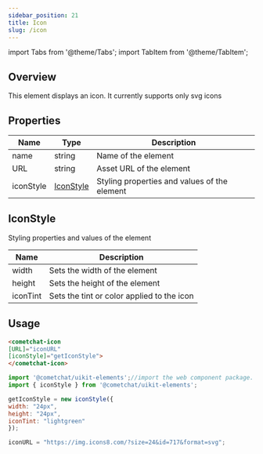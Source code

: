 ```yaml
---
sidebar_position: 21
title: Icon
slug: /icon
---
```


import Tabs from '@theme/Tabs';
import TabItem from '@theme/TabItem';

## Overview

This element displays an icon. It currently supports only svg icons

## Properties

| Name | Type | Description | 
| ---- | ---- | ---- | 
| name | string | Name of the element | 
| URL | string | Asset URL of the element | 
| iconStyle | [IconStyle](./icon#iconstyle) | Styling properties and values of the element | 


## IconStyle

Styling properties and values of the element

| Name | Description | 
| ---- | ---- | 
| width | Sets the width of the element | 
| height | Sets the height of the element | 
| iconTint | Sets the tint or color applied to the icon | 


## Usage

<Tabs>
<TabItem value="html" label="HTML">

```HTML
<cometchat-icon 
[URL]="iconURL"
[iconStyle]="getIconStyle">
</cometchat-icon>
```

</TabItem>
<TabItem value="js" label="Javascript">

```javascript
import '@cometchat/uikit-elements';//import the web component package.
import { iconStyle } from '@cometchat/uikit-elements';

getIconStyle = new iconStyle({
width: "24px",
height: "24px",
iconTint: "lightgreen"  
});

iconURL = "https://img.icons8.com/?size=24&id=717&format=svg";
```

</TabItem>
</Tabs>